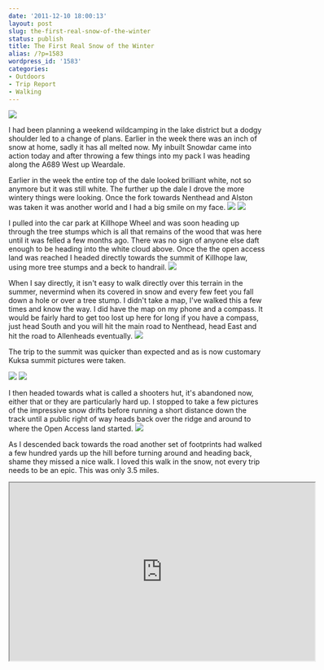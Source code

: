 ```yaml
---
date: '2011-12-10 18:00:13'
layout: post
slug: the-first-real-snow-of-the-winter
status: publish
title: The First Real Snow of the Winter
alias: /?p=1583
wordpress_id: '1583'
categories:
- Outdoors
- Trip Report
- Walking
---
```


![](http://dl.dropbox.com/u/2657852/website/images/Killhope-December-2011-040.jpg) 

I had been planning a weekend wildcamping in the lake district but a dodgy shoulder led to a change of plans. Earlier in the week there was an inch of snow at home, sadly it has all melted now. My inbuilt Snowdar came into action today and after throwing a few things into my pack I was heading along the A689 West up Weardale. 
<!-- more -->
Earlier in the week the entire top of the dale looked brilliant white, not so anymore but it was still white. The further up the dale I drove the more wintery things were looking. Once the fork towards Nenthead and Alston was taken it was another world and I had a big smile on my face. ![](http://dl.dropbox.com/u/2657852/website/images/Killhope-December-2011-001.jpg) ![](http://dl.dropbox.com/u/2657852/website/images/Killhope-December-2011-003.jpg) 

I pulled into the car park at Killhope Wheel and was soon heading up through the tree stumps which is all that remains of the wood that was here until it was felled a few months ago. There was no sign of anyone else daft enough to be heading into the white cloud above. Once the the open access land was reached I headed directly towards the summit of Killhope law, using more tree stumps and a beck to handrail. ![](http://dl.dropbox.com/u/2657852/website/images/Killhope-December-2011-007.jpg) 

When I say directly, it isn't easy to walk directly over this terrain in the summer, nevermind when its covered in snow and every few feet you fall down a hole or over a tree stump. I didn't take a map, I've walked this a few times and know the way. I did have the map on my phone and a compass. It would be fairly hard to get too lost up here for long if you have a compass, just head South and you will hit the main road to Nenthead, head East and hit the road to Allenheads eventually. ![](http://dl.dropbox.com/u/2657852/website/images/Killhope-December-2011-011.jpg) 

The trip to the summit was quicker than expected and as is now customary Kuksa summit pictures were taken.

 ![](http://dl.dropbox.com/u/2657852/website/images/Killhope-December-2011-021.jpg) ![](http://dl.dropbox.com/u/2657852/website/images/Killhope-December-2011-024.jpg) 

I then headed towards what is called a shooters hut, it's abandoned now, either that or they are particularly hard up. I stopped to take a few pictures of the impressive snow drifts before running a short distance down the track until a public right of way heads back over the ridge and around to where the Open Access land started. ![](http://dl.dropbox.com/u/2657852/website/images/Killhope-December-2011-043.jpg) 

As I descended back towards the road another set of footprints had walked a few hundred yards up the hill before turning around and heading back, shame they missed a nice walk. I loved this walk in the snow, not every trip needs to be an epic. This was only 3.5 miles. 

<iframe src="http://www.shareyouradventure.com/map/perma/3859/iframe" width="600" height="350"></iframe>
